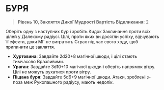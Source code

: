 ﻿# БУРЯ

> **Рівень 10, Закляття Дикої Мудрості**
> **Вартість Відкликання:** 2

Оберіть одну з наступних бур і зробіть Кидок Заклинання проти всіх цілей у Далекому радіусі. Цілі, проти яких ви досягли успіху, відчувають її ефекти, доки МГ не витратить Страх під час свого ходу, щоб припинити це закляття.

- **Хуртовина**: Завдайте 2d20+8 магічної шкоди, і цілі стають тимчасово Вразливими.
- **Ураган**: Завдайте 3d10+10 магічної шкоди і оберіть напрямок вітру. Цілі не можуть рухатися проти вітру.
- **Піщана буря**: Завдайте 5d6+9 магічної шкоди. Атаки, зроблені з-поза меж Рукопашного радіусу, мають недолік.